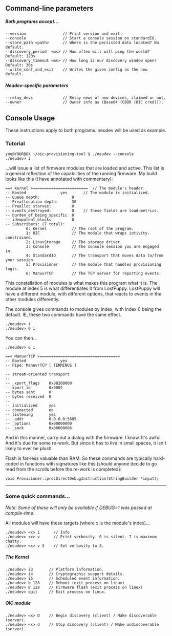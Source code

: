 ## Command-line parameters

##### Both programs accept...

    --version                // Print version and exit.
    --console                // Start a console session on standardIO.
    --store_path <path>      // Where is the persisted data located? No default.
    --discovery_period  <ms> // How often will will ping the world? Default: 120s
    --discovery_timeout <ms> // How long is our discovery window open? Default: 30s
    --write_conf_and_exit    // Writes the given config as the new default.

##### Neudev-specific parameters

    --relay_devs             // Relay news of new devices, claimed or not.
    --owner                  // Owner info as (Base64 (CBOR (OIC cred))).


## Console Usage

These instructions apply to both programs. neudev will be used as example.


### Tutorial
    you@YOURBOX ~/oic-provisioning-tool $ ./neudev --console
    ./neudev> i
...will issue a list of firmware modules that are loaded and active. This list
is a general reflection of the capabilities of the running firmware. My build looks like this (I have annotated with commentary):

    ==< Kernel >========================  // The module's header.
    -- Booted               yes       // The module is initialized.
    -- Queue depth:              0
    -- Preallocation depth:      30
    -- Prealloc starves:         0
    -- events_destroyed:         0    // These fields are load-metrics.
    -- burden_of_being_specific  0
    -- idempotent_blocks         0
    -- Subscribers: (7 total):
             0: Kernel           // The root of the program.
             1: OIC              // The module that wraps iotivity-constrained.
             2: LinuxStorage     // The storage driver.
             3: Console          // The console session you are engaged in.
             4: StandardIO       // The transport that moves data to/from your session.
             5: Provisioner      // The module that handles provisioning logic.
             6: ManuvrTCP        // The TCP server for reporting events.

This constellation of modules is what makes this program what it is. The module at index 5 is what differentiates it from LostPuppy. LostPuppy will have a different module, with different options, that reacts to events in the other modules differently.

The console gives commands to modules by index, with index 0 being the default. IE, these two commands have the same effect.

    ./neudev> i
    ./neudev> 0 i

You can then...

    ./neudev> 6 i

    ==< ManuvrTCP >===================================
    -- Booted               yes
    -- Pipe: ManuvrTCP [ TERMINUS ]
    --
    -- stream-oriented transport
    --
    -- _xport_flags    0x98200000
    -- xport_id        0x0002
    -- bytes sent      0
    -- bytes received  0
    --
    -- initialized     yes
    -- connected       no
    -- listening       yes
    -- _addr           0.0.0.0:5685
    -- _options        0x00000000
    -- _sock           0x00000006

And in this manner, carry out a dialog with the firmware. I know. It's awful. And it's due for some re-work. But since it has to live in small spaces, it isn't likely to ever be plush.

Flash is far-less valuable than RAM. So these commands are typically hard-coded in functions with signatures like this (should anyone decide to go read from the scrolls before the re-work is completed):

    void Provisioner::procDirectDebugInstruction(StringBuilder *input);

-------------

### Some quick commands...

*Note: Some of these will only be available if DEBUG=1 was passed at compile-time.*

All modules will have these targets (where *x* is the module's index)...

    ./neudev> <x> i      // Info
    ./neudev> <x> v      // Print verbosity. 0 is silent. 7 is maximum chatty.
    ./neudev> <x> v 3    // Set verbosity to 3.


##### The Kernel

    ./neudev> i3       // Platform information.
    ./neudev> i4       // Cryptographic support details.
    ./neudev> i5       // Scheduled event information.
    ./neudev> b 128    // Reboot (exit process on linux)
    ./neudev> B 128    // Firmware flash (exit process on linux)
    ./neudev> quit     // Exit process on linux.

##### OIC module

    ./neudev> <x> D    // Begin discovery (client) / Make discoverable (server).
    ./neudev> <x> d    // Stop discovery (client) / Make undiscoverable (server).
